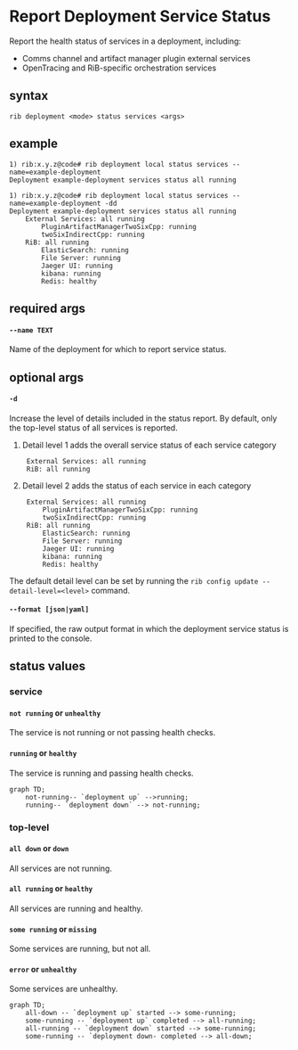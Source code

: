 # Report Deployment Service Status

Report the health status of services in a deployment, including:
* Comms channel and artifact manager plugin external services
* OpenTracing and RiB-specific orchestration services

## syntax

```
rib deployment <mode> status services <args>
```

## example

```
1) rib:x.y.z@code# rib deployment local status services --name=example-deployment
Deployment example-deployment services status all running
```

```
1) rib:x.y.z@code# rib deployment local status services --name=example-deployment -dd
Deployment example-deployment services status all running
    External Services: all running
	    PluginArtifactManagerTwoSixCpp: running
	    twoSixIndirectCpp: running
	RiB: all running
		ElasticSearch: running
		File Server: running
		Jaeger UI: running
		kibana: running
		Redis: healthy
```

## required args

#### `--name TEXT`

Name of the deployment for which to report service status.

## optional args

#### `-d`

Increase the level of details included in the status report. By default, only
the top-level status of all services is reported.

1. Detail level 1 adds the overall service status of each service category
   ```
    External Services: all running
    RiB: all running
    ```
2. Detail level 2 adds the status of each service in each category
   ```
    External Services: all running
	    PluginArtifactManagerTwoSixCpp: running
	    twoSixIndirectCpp: running
	RiB: all running
		ElasticSearch: running
		File Server: running
		Jaeger UI: running
		kibana: running
		Redis: healthy
    ```

The default detail level can be set by running the
`rib config update --detail-level=<level>` command.

#### `--format [json|yaml]`

If specified, the raw output format in which the deployment service status is
printed to the console.

## status values

### service

#### `not running` or `unhealthy`

The service is not running or not passing health checks.

#### `running` or `healthy`

The service is running and passing health checks.

```mermaid
graph TD;
	not-running-- `deployment up` -->running;
	running-- `deployment down` --> not-running;
```

### top-level

#### `all down` or `down`

All services are not running.

#### `all running` or `healthy`

All services are running and healthy.

#### `some running` or `missing`

Some services are running, but not all.

#### `error` or `unhealthy`

Some services are unhealthy.

```mermaid
graph TD;
	all-down -- `deployment up` started --> some-running;
	some-running -- `deployment up` completed --> all-running;
	all-running -- `deployment down` started --> some-running;
	some-running -- `deployment down- completed --> all-down;
```
